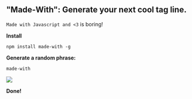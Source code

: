 ## "Made-With": Generate your next cool tag line.

`Made with Javascript and <3` is boring!

**Install**

`npm install made-with -g`

**Generate a random phrase:**

`made-with`

![](https://cloud.githubusercontent.com/assets/12987958/13902542/85e34662-ee22-11e5-8c3c-b49b27973d64.png)

**Done!**
